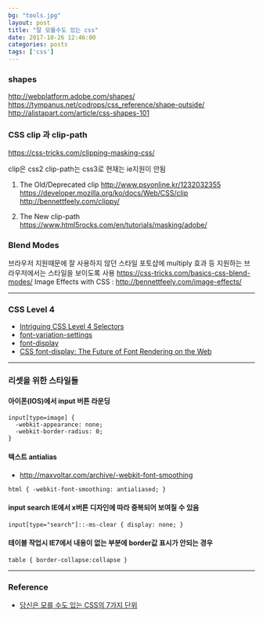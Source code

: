 ```yaml
---
bg: "tools.jpg"
layout: post
title: "잘 모를수도 있는 css"
date: 2017-10-26 12:46:00
categories: posts
tags: ['css']
---
```


### shapes
http://webplatform.adobe.com/shapes/
https://tympanus.net/codrops/css_reference/shape-outside/
http://alistapart.com/article/css-shapes-101

### CSS clip 과 clip-path
https://css-tricks.com/clipping-masking-css/

clip은 css2 clip-path는 css3로 현재는 ie지원이 안됨

1. The Old/Deprecated clip
http://www.psyonline.kr/1232032355
https://developer.mozilla.org/ko/docs/Web/CSS/clip
http://bennettfeely.com/clippy/

2. The New clip-path
https://www.html5rocks.com/en/tutorials/masking/adobe/

### Blend Modes
브라우저 지원때문에 잘 사용하지 않던 스타일
포토샵에 multiply 효과 등 지원하는 브라우저에서는 스타일을 보이도록 사용
https://css-tricks.com/basics-css-blend-modes/
Image Effects with CSS : http://bennettfeely.com/image-effects/

---

### CSS Level 4
- [Intriguing CSS Level 4 Selectors](https://webdesign.tutsplus.com/tutorials/intriguing-css-level-4-selectors--cms-29499)
- [font-variation-settings](https://developer.mozilla.org/en-US/docs/Web/CSS/font-variation-settings)
- [font-display](https://developer.mozilla.org/en-US/docs/Web/CSS/@font-face/font-display)
- [CSS font-display: The Future of Font Rendering on the Web](https://www.sitepoint.com/css-font-display-future-font-rendering-web/)

---

### 리셋을 위한 스타일들

#### 아이폰(IOS)에서 input 버튼 라운딩
```
input[type=image] {
  -webkit-appearance: none;
  -webkit-border-radius: 0;
}
```

#### 텍스트 antialias
- http://maxvoltar.com/archive/-webkit-font-smoothing
```
html { -webkit-font-smoothing: antialiased; }
```

#### input search IE에서 x버튼 디자인에 따라 중복되어 보여질 수 있음
```
input[type="search"]::-ms-clear { display: none; }
```

#### 테이블 작업시 IE7에서 내용이 없는 부분에 border값 표시가 안되는 경우
```
table { border-collapse:collapse }
```

---

### Reference
- [당신은 모를 수도 있는 CSS의 7가지 단위](https://webdesign.tutsplus.com/ko/articles/7-css-units-you-might-not-know-about--cms-22573)
